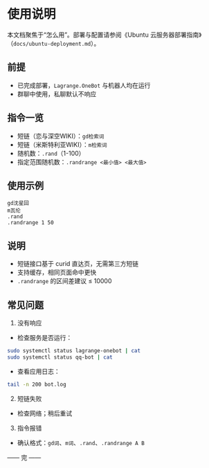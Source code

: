 # 使用说明

本文档聚焦于“怎么用”。部署与配置请参阅《Ubuntu 云服务器部署指南》（`docs/ubuntu-deployment.md`）。

## 前提

- 已完成部署，`Lagrange.OneBot` 与机器人均在运行
- 群聊中使用，私聊默认不响应

## 指令一览

- 短链（恋与深空WIKI）：`gd检索词`
- 短链（米斯特利亚WIKI）：`m检索词`
- 随机数：`.rand`（1-100）
- 指定范围随机数：`.randrange <最小值> <最大值>`

## 使用示例

```text
gd沈星回
m瓦伦
.rand
.randrange 1 50
```

## 说明

- 短链接口基于 curid 直达页，无需第三方短链
- 支持缓存，相同页面命中更快
- `.randrange` 的区间差建议 ≤ 10000

## 常见问题

1) 没有响应
- 检查服务是否运行：
```bash
sudo systemctl status lagrange-onebot | cat
sudo systemctl status qq-bot | cat
```
- 查看应用日志：
```bash
tail -n 200 bot.log
```

2) 短链失败
- 检查网络；稍后重试

3) 指令报错
- 确认格式：`gd词`、`m词`、`.rand`、`.randrange A B`

—— 完 ——

